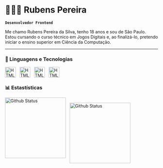 # 👨🏽‍💻 Rubens Pereira

**`Desenvolvedor Frontend`**

Me chamo Rubens Pereira da Silva, tenho 18 anos e sou de São Paulo. Estou cursando o curso técnico em Jogos Digitais e, ao finalizá-lo, pretendo iniciar o ensino superior em Ciência da Computação.

---

### 🤖 Linguagens e Tecnologias

<img
    align="left"
    alt="HTML"
    title="HTML"
    width="35px"
    style="padding-right: 10px"
    src="https://cdn.jsdelivr.net/gh/devicons/devicon@latest/icons/html5/html5-original.svg"
/>


<img
    align="left"
    alt="HTML"
    title="HTML"
    width="35px"
    style="padding-right: 10px"
    src="https://cdn.jsdelivr.net/gh/devicons/devicon@latest/icons/css3/css3-original.svg"
/>


<img
    align="left"
    alt="HTML"
    title="HTML"
    width="35px"
    style="padding-right: 10px"
    src="https://cdn.jsdelivr.net/gh/devicons/devicon@latest/icons/javascript/javascript-original.svg"
/>


<img
    align="left"
    alt="HTML"
    title="HTML"
    width="35px"
    style="padding-right: 10px"
    src="https://cdn.jsdelivr.net/gh/devicons/devicon@latest/icons/git/git-original.svg" 
/>

<br/>
<br/>

### 📊 Estastísticas


<p>
<img
    align="left"
    alt="Github Status"
    height="200"
    style="padding-right: 10px"
    src="https://github-readme-stats.vercel.app/api?username=Rubens-Pereira-Silva&show_icons=true&theme=tokyonight&locale=pt-br"
    />
<br/>
<img
    align="left"
    alt="Github Status"
    height="200"
    src="https://github-readme-stats.vercel.app/api/top-langs/?username=Rubens-Pereira-Silva&theme=tokyonight&layout=compact&custom_title=Tecnologias&langs_count=10"
    />
</p>
